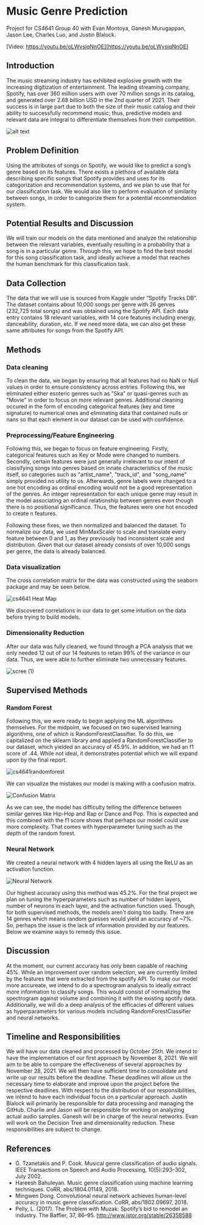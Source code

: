 # Music Genre Prediction 

Project for CS4641 Group 40 with Evan Montoya, Ganesh Murugappan, Jason Lee, Charles Luo, and Justin Blalock.

[Video: https://youtu.be/oLWvsiqNnOE](https://youtu.be/oLWvsiqNnOE)

## Introduction
The music streaming industry has exhibited explosive growth with the increasing digitization of entertainment. The leading streaming company, Spotify, has over 360 million users with over 70 million songs in its catalog, and generated over 2.68 billion USD in the 2nd quarter of 2021. Their success is in large part due to both the size of their music catalog and their ability to successfully recommend music; thus, predictive models and relevant data are integral to differentiate themselves from their competition.  

![alt text](https://community.spotify.com/t5/image/serverpage/image-id/76675iC6C745482E249B17/image-size/medium?v=v2&px=400)

## Problem Definition
Using the attributes of songs on Spotify, we would like to predict a song’s genre based on its features. There exists a plethora of available data describing specific songs that Spotify provides and uses for its categorization and recommendation systems, and we plan to use that for our classification task. We would also like to perform evaluation of similarity between songs, in order to categorize them for a potential recommendation system.

## Potential Results and Discussion
We will train our models on the data mentioned and analyze the relationship between the relevant variables, eventually resulting in a probability that a song is in a particular genre. Through this, we hope to find the best model for this song classification task, and ideally achieve a model that reaches the human benchmark for this classification task.

## Data Collection
The data that we will use is sourced from Kaggle under “Spotify Tracks DB”. The dataset contains about 10,000 songs per genre with 26 genres (232,725 total songs) and was obtained using the Spotify API. Each data entry contains 18 relevant variables, with 14 core features including energy, danceability, duration, etc. If we need more data, we can also get these same attributes for songs from the Spotify API.

## Methods

### Data cleaning
To clean the data, we began by ensuring that all features had no NaN or Null values in order to ensure consistency across entries. Following this, we eliminated either esoteric genres such as "Ska" or quasi-genres such as "Movie" in order to focus on more relevant genres. Additional cleaning occured in the form of encoding categorical features (key and time signature) to numerical ones and eliminating data that contained nulls or nans so that each element in our dataset can be used with confidence. 

### Preprocessing/Feature Engineering
Following this, we began to focus on feature engineering. Firstly, categorical features such as Key or Mode were changed to numbers. Secondly, certain features were just generally irrelevant to our intent of classifying songs into genres based on innate characteristics of the music itself, so categories such as "artist_name", "track_id", and "song_name" simply provided no utility to us. Afterwards, genre labels were changed to a one hot encoding as ordinal encoding would not be a good representation of the genres. An integer representation for each unique genre may result in the model associating an ordinal relationship between genres even though there is no positional significance. Thus, the features were one hot encoded to create n features.

Following these fixes, we then normalized and balanced the dataset. To normalize our data, we used MinMaxScaler to scale and translate every feature between 0 and 1, as they previously had inconsistent scale and distribution. Given that our dataset already consists of over 10,000 songs per genre, the data is already balanced.

### Data visualization
The cross correlation matrix for the data was constructed using the seaborn package and may be seen below. 

![cs4641 Heat Map](https://user-images.githubusercontent.com/52206987/142122779-c2072db3-94dd-48bf-968d-6102e207908d.png)

We discovered correlations in our data to get some intuition on the data before trying to build models.

### Dimensionality Reduction
After our data was fully cleaned, we found through a PCA analysis that we only needed 12 out of our 14 features to retain 99% of the variance in our data. Thus, we were able to further eliminate two unnecessary features.

![scree (1)](https://user-images.githubusercontent.com/52206987/142089842-aba671d9-b6b4-4809-9268-a90d47384b2f.jpeg)

## Supervised Methods

### Random Forest
Following this, we were ready to begin applying the ML algorithms themselves. For the midpoint, we focused on two supervised learning algorithms, one of which is RandomForestClassifier. To do this, we capitalized on the sklearn library amd applied a RandomForestClassifier to our dataset, which yielded an accuracy of 45.9%. In addition, we had an f1 score of .44. While not ideal, it demonstrates potential which we will expand upon by the final report. 

![cs4641randomforest](https://user-images.githubusercontent.com/52206987/142121286-487eee83-c7db-4e5c-b133-b78d1800a92e.png)

We can visualize the mistakes our model is making with a confusion matrix.

![Confusion Matrix](confusionmatrix_image.png)

As we can see, the model has difficulty telling the difference between similar genres like Hip-Hop and Rap or Dance and Pop. This is expected and this combined with the f1 score shows that perhaps our model could use more complexity. That comes with hyperparameter tuning such as the depth of the random forest.

### Neural Network
We created a neural network with 4 hidden layers all using the ReLU as an activation function.

![Neural Network](Unknown-3.png)

Our highest accuracy using this method was 45.2%. For the final project we plan on tuning the hyperparameters such as number of hidden layers, number of neurons in each layer, and the activation function used. Though, for both supervised methods, the models aren't doing too badly. There are 14 genres which means random guesses would yield an accuracy of ~7%. So, perhaps the issue is the lack of information provided by our features. Below we examine ways to remedy this issue.

## Discussion
At the moment, our current accuracy has only been capable of reaching 45%. While an improvement over random selection, we are currently limited by the features that were extracted from the spotify API. To make our model more accureate, we intend to do a spectrogram analysis to ideally extract more information to classify songs. This would consist of normalizing the spectrogram against volume and combining it with the existing spotify data. Additionally, we will do a deep analysis of the efficacies of different values as hyperparameters for various models including RandomForestClassifier and neural networks.

## Timeline and Responsibilities
We will have our data cleaned and processed by October 25th. We intend to have the implementation of our first approach by November 8, 2021. We will aim to be able to compare the effectiveness of several approaches by November 28, 2021. We will then have sufficient time to consolidate and write up our results before the deadline. These deadlines will allow us the necessary time to elaborate and improve upon the project before the respective deadlines. With respect to the distribution of our responsibilities, we intend to have each individual focus on a particular approach. Justin Blalock will primarily be responsible for data processing and managing the GitHub. Charlie and Jason will be responsible for working on analyzing actual audio samples. Ganesh will be in charge of the neural networks. Evan will work on the Decision Tree and dimensionality reduction. These responsibilities are subject to change.

## References
- G. Tzanetakis and P. Cook. Musical genre classification of audio signals. IEEE Transactions on Speech and Audio Processing, 10(5):293–302, July 2002.
- Hareesh Bahuleyan. Music genre classification using machine learning techniques. CoRR, abs/1804.01149, 2018. 
- Mingwen Dong. Convolutional neural network achieves human-level accuracy in music genre classification. CoRR, abs/1802.09697, 2018. 
- Pelly, L. (2017). The Problem with Muzak: Spotify’s bid to remodel an industry. The Baffler, 37, 86–95. http://www.jstor.org/stable/26358588
